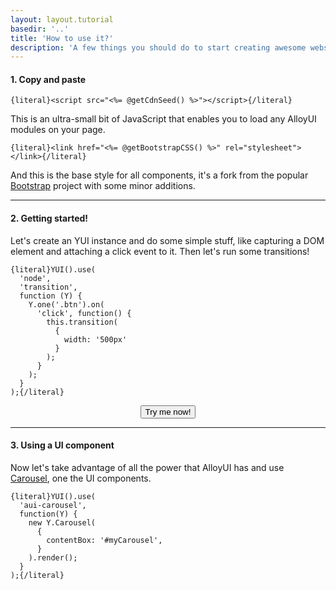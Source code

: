 ```yaml
---
layout: layout.tutorial
basedir: '..'
title: 'How to use it?'
description: 'A few things you should do to start creating awesome websites with beautiful components ;)'
---
```


<h4>1. Copy and paste</h4>

<pre><code class="html">{literal}&lt;script src="<%= @getCdnSeed() %>"&gt;&lt;/script&gt;{/literal}</code></pre>
<p>This is an ultra-small bit of JavaScript that enables you to load any AlloyUI modules on your page.</p>

<pre><code class="html">{literal}&lt;link href="<%= @getBootstrapCSS() %>" rel="stylesheet"&gt;&lt;/link&gt;{/literal}</code></pre>
<p>And this is the base style for all components, it's a fork from the popular <a href="http://liferay.github.io/alloy-bootstrap/">Bootstrap</a> project with some minor additions.</p>

<hr>

<h4>2. Getting started!</h4>

<p>Let's create an YUI instance and do some simple stuff, like capturing a DOM element and attaching a click event to it. Then let's run some transitions!</p>

<pre><code>{literal}YUI().use(
  'node',
  'transition',
  function (Y) {
    Y.one('.btn').on(
      'click', function() {
        this.transition(
          {
            width: '500px'
          }
        );
      }
    );
  }
);{/literal}</code></pre>

<div style="text-align: center;">
  <button id="try-btn" class="btn btn-large btn-block btn-primary" type="button">Try me now!</button>
</div>

<hr>

<h4>3. Using a UI component</h4>

<p>Now let's take advantage of all the power that AlloyUI has and use <a href="./tutorials/carousel">Carousel</a>, one the UI components.</p>

<pre><code class="javascript">{literal}YUI().use(
  'aui-carousel',
  function(Y) {
    new Y.Carousel(
      {
        contentBox: '#myCarousel',
      }
    ).render();
  }
);{/literal}</code></pre>

<div id="myCarousel">
  <div class="aui-carousel-item" style="background: url(./carousel/img/1.jpg);"></div>
  <div class="aui-carousel-item" style="background: url(./carousel/img/2.jpg);"></div>
  <div class="aui-carousel-item" style="background: url(./carousel/img/3.jpg);"></div>
  <div class="aui-carousel-item" style="background: url(./carousel/img/4.jpg);"></div>
</div>

<link rel="stylesheet" href="./carousel/css/basic.css" />
<script src="./js/tutorial-demo.js"></script>
